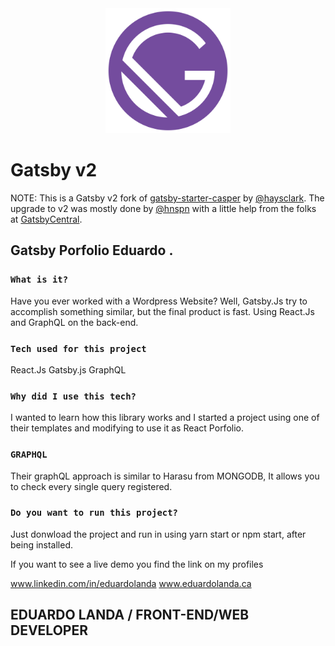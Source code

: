<div align="center">
    <img src="static/logos/logo-1024.png" alt="Logo" width='200px' height='200px'/>
</div>

# Gatsby v2

NOTE: This is a Gatsby v2 fork of [gatsby-starter-casper](https://github.com/haysclark/gatsby-starter-casper) by [@haysclark](https://github.com/haysclark). The upgrade to v2 was mostly done by [@hnspn](https://github.com/hnspn) with a little help from the folks at [GatsbyCentral](https://www.gatsbycentral.com/).

## Gatsby Porfolio Eduardo .


### `What is it?`
Have you ever worked with a Wordpress Website? Well, Gatsby.Js try to accomplish something similar, but the final product is fast. Using React.Js and GraphQL on the back-end. 

### `Tech used for this project`
React.Js
Gatsby.js
GraphQL


### `Why did I use this tech?`
I wanted to learn how this library works and I started a project using one of their templates and modifying to use it as React Porfolio. 

### `GRAPHQL`
Their graphQL approach is similar to Harasu from MONGODB, It allows you to check every single query registered. 

### `Do you want to run this project?`

Just donwload the project and run in using yarn start or npm start, after being installed. 

If you want to see a live demo you find the link on my profiles

www.linkedin.com/in/eduardolanda
www.eduardolanda.ca

## EDUARDO LANDA / FRONT-END/WEB DEVELOPER
